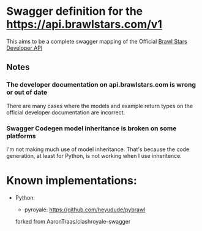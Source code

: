 # Swagger definition for the https://api.brawlstars.com/v1

This aims to be a complete swagger mapping of the Official [Brawl Stars Developer API](https://developer.brawlstars.com)

## Notes

### The developer documentation on api.brawlstars.com is wrong or out of date

There are many cases where the models and example return types on the official developer documentation are incorrect.

### Swagger Codegen model inheritance is broken on some platforms

I'm not making much use of model inheritance. That's because the code generation, at least for Python, is not working when I use inheritence.

# Known implementations:

- Python:
	- pyroyale: https://github.com/heyudude/pybrawl
	
	forked from AaronTraas/clashroyale-swagger
